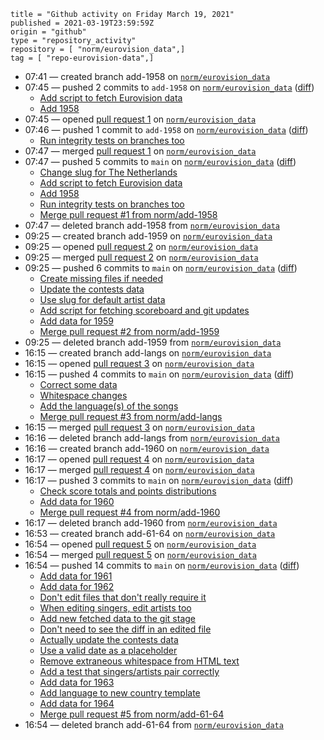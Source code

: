 ```
title = "Github activity on Friday March 19, 2021"
published = 2021-03-19T23:59:59Z
origin = "github"
type = "repository_activity"
repository = [ "norm/eurovision_data",]
tag = [ "repo-eurovision-data",]
```

* 07:41 — created branch add-1958 on [`norm/eurovision_data`](https://github.com/norm/eurovision_data)
* 07:45 — pushed 2 commits to `add-1958` on [`norm/eurovision_data`](https://github.com/norm/eurovision_data) ([diff](https://github.com/norm/eurovision_data/compare/5d65abb8ff6b6b50d17e45dad1d0ff57daad1e72..f72ef73eb0903ae9f7f57d50e84ed38bb2dbed64))
  * [Add script to fetch Eurovision data](https://github.com/norm/eurovision_data/commit/5a8707651e621fa6de88b6f4c0dfacc99e5841e5)
  * [Add 1958](https://github.com/norm/eurovision_data/commit/f72ef73eb0903ae9f7f57d50e84ed38bb2dbed64)
* 07:45 — opened [pull request 1](https://github.com/norm/eurovision_data/pull/1) on [`norm/eurovision_data`](https://github.com/norm/eurovision_data)
* 07:46 — pushed 1 commit to `add-1958` on [`norm/eurovision_data`](https://github.com/norm/eurovision_data) ([diff](https://github.com/norm/eurovision_data/compare/f72ef73eb0903ae9f7f57d50e84ed38bb2dbed64..eeb1307c14dd6452b0d9c7ebde75e35b419aa563))
  * [Run integrity tests on branches too](https://github.com/norm/eurovision_data/commit/eeb1307c14dd6452b0d9c7ebde75e35b419aa563)
* 07:47 — merged [pull request 1](https://github.com/norm/eurovision_data/pull/1) on [`norm/eurovision_data`](https://github.com/norm/eurovision_data)
* 07:47 — pushed 5 commits to `main` on [`norm/eurovision_data`](https://github.com/norm/eurovision_data) ([diff](https://github.com/norm/eurovision_data/compare/a6a0e4b44cbfc7b11f63172025e6f6c86adcee0d..0ab165bcd6eca005cca3efd1fb07f4f850fb7e99))
  * [Change slug for The Netherlands](https://github.com/norm/eurovision_data/commit/424a2f25bd2a288b26ddb28a29a7b520a066ffd4)
  * [Add script to fetch Eurovision data](https://github.com/norm/eurovision_data/commit/5a8707651e621fa6de88b6f4c0dfacc99e5841e5)
  * [Add 1958](https://github.com/norm/eurovision_data/commit/f72ef73eb0903ae9f7f57d50e84ed38bb2dbed64)
  * [Run integrity tests on branches too](https://github.com/norm/eurovision_data/commit/eeb1307c14dd6452b0d9c7ebde75e35b419aa563)
  * [Merge pull request #1 from norm/add-1958](https://github.com/norm/eurovision_data/commit/0ab165bcd6eca005cca3efd1fb07f4f850fb7e99)
* 07:47 — deleted branch add-1958 from [`norm/eurovision_data`](https://github.com/norm/eurovision_data)
* 09:25 — created branch add-1959 on [`norm/eurovision_data`](https://github.com/norm/eurovision_data)
* 09:25 — opened [pull request 2](https://github.com/norm/eurovision_data/pull/2) on [`norm/eurovision_data`](https://github.com/norm/eurovision_data)
* 09:25 — merged [pull request 2](https://github.com/norm/eurovision_data/pull/2) on [`norm/eurovision_data`](https://github.com/norm/eurovision_data)
* 09:25 — pushed 6 commits to `main` on [`norm/eurovision_data`](https://github.com/norm/eurovision_data) ([diff](https://github.com/norm/eurovision_data/compare/0ab165bcd6eca005cca3efd1fb07f4f850fb7e99..cf92d25a48f6f099c4301a5a99bb316c9a93dad0))
  * [Create missing files if needed](https://github.com/norm/eurovision_data/commit/ccba8af244e829c222732899c828c86e06308b15)
  * [Update the contests data](https://github.com/norm/eurovision_data/commit/44cbb3a7f94239c94926790f3e161684bbb95602)
  * [Use slug for default artist data](https://github.com/norm/eurovision_data/commit/00dc10a5dcaf87262c152a2d59f9af45d0e19582)
  * [Add script for fetching scoreboard and git updates](https://github.com/norm/eurovision_data/commit/6c27a28bd5201dd5a3ef687174f124fdd5a628af)
  * [Add data for 1959](https://github.com/norm/eurovision_data/commit/08a142b8454eda2db3be232897fa3b3be0cff2ee)
  * [Merge pull request #2 from norm/add-1959](https://github.com/norm/eurovision_data/commit/cf92d25a48f6f099c4301a5a99bb316c9a93dad0)
* 09:25 — deleted branch add-1959 from [`norm/eurovision_data`](https://github.com/norm/eurovision_data)
* 16:15 — created branch add-langs on [`norm/eurovision_data`](https://github.com/norm/eurovision_data)
* 16:15 — opened [pull request 3](https://github.com/norm/eurovision_data/pull/3) on [`norm/eurovision_data`](https://github.com/norm/eurovision_data)
* 16:15 — pushed 4 commits to `main` on [`norm/eurovision_data`](https://github.com/norm/eurovision_data) ([diff](https://github.com/norm/eurovision_data/compare/cf92d25a48f6f099c4301a5a99bb316c9a93dad0..3244656f6d852d20a6efa5f66a181f3c6554130f))
  * [Correct some data](https://github.com/norm/eurovision_data/commit/66f69483c43a00d2798d6af1fd3f30f967f57903)
  * [Whitespace changes](https://github.com/norm/eurovision_data/commit/3ce71325ea23617d901e63cc9cecb95ac15b3e73)
  * [Add the language(s) of the songs](https://github.com/norm/eurovision_data/commit/59d71aa32205ced6526b7ac90b2cf2fed295ed00)
  * [Merge pull request #3 from norm/add-langs](https://github.com/norm/eurovision_data/commit/3244656f6d852d20a6efa5f66a181f3c6554130f)
* 16:15 — merged [pull request 3](https://github.com/norm/eurovision_data/pull/3) on [`norm/eurovision_data`](https://github.com/norm/eurovision_data)
* 16:16 — deleted branch add-langs from [`norm/eurovision_data`](https://github.com/norm/eurovision_data)
* 16:16 — created branch add-1960 on [`norm/eurovision_data`](https://github.com/norm/eurovision_data)
* 16:17 — opened [pull request 4](https://github.com/norm/eurovision_data/pull/4) on [`norm/eurovision_data`](https://github.com/norm/eurovision_data)
* 16:17 — merged [pull request 4](https://github.com/norm/eurovision_data/pull/4) on [`norm/eurovision_data`](https://github.com/norm/eurovision_data)
* 16:17 — pushed 3 commits to `main` on [`norm/eurovision_data`](https://github.com/norm/eurovision_data) ([diff](https://github.com/norm/eurovision_data/compare/3244656f6d852d20a6efa5f66a181f3c6554130f..0335880687bf695b9dacb2c6d6ece34d538f854f))
  * [Check score totals and points distributions](https://github.com/norm/eurovision_data/commit/e766df39757f87f807bc2dd11d0bfbc7d63e205f)
  * [Add data for 1960](https://github.com/norm/eurovision_data/commit/8c73284a149f031164318e2cfb1b458bdcc392ae)
  * [Merge pull request #4 from norm/add-1960](https://github.com/norm/eurovision_data/commit/0335880687bf695b9dacb2c6d6ece34d538f854f)
* 16:17 — deleted branch add-1960 from [`norm/eurovision_data`](https://github.com/norm/eurovision_data)
* 16:53 — created branch add-61-64 on [`norm/eurovision_data`](https://github.com/norm/eurovision_data)
* 16:54 — opened [pull request 5](https://github.com/norm/eurovision_data/pull/5) on [`norm/eurovision_data`](https://github.com/norm/eurovision_data)
* 16:54 — merged [pull request 5](https://github.com/norm/eurovision_data/pull/5) on [`norm/eurovision_data`](https://github.com/norm/eurovision_data)
* 16:54 — pushed 14 commits to `main` on [`norm/eurovision_data`](https://github.com/norm/eurovision_data) ([diff](https://github.com/norm/eurovision_data/compare/0335880687bf695b9dacb2c6d6ece34d538f854f..32dfc2cff3fce30f25477a732df05536ba7be7dd))
  * [Add data for 1961](https://github.com/norm/eurovision_data/commit/2248823c1d0c41457b976ddb1e1361e49c2f4ee9)
  * [Add data for 1962](https://github.com/norm/eurovision_data/commit/20bc26789e4ead515836ad4d3a847d87832d1691)
  * [Don't edit files that don't really require it](https://github.com/norm/eurovision_data/commit/9bbd9f0aa00968183ba08a1e199c141e086a781f)
  * [When editing singers, edit artists too](https://github.com/norm/eurovision_data/commit/bac6a54160ac4df96be2519eaef619cb4bbd73aa)
  * [Add new fetched data to the git stage](https://github.com/norm/eurovision_data/commit/b1ce2f9959aea7ed75d9747d17c697dc75c029b9)
  * [Don't need to see the diff in an edited file](https://github.com/norm/eurovision_data/commit/1c30803b60ba4832af07523cbef8f7d3212a353b)
  * [Actually update the contests data](https://github.com/norm/eurovision_data/commit/31908e51ba2f16d3c3391fdc95db73a6da89a720)
  * [Use a valid date as a placeholder](https://github.com/norm/eurovision_data/commit/bf3ca7bdaed4285605cad4818cff8b4e42af18ee)
  * [Remove extraneous whitespace from HTML text](https://github.com/norm/eurovision_data/commit/1dfe6a6246e45d121d3e7a2e29f918b17671f6c6)
  * [Add a test that singers/artists pair correctly](https://github.com/norm/eurovision_data/commit/f19d5b91261a307b46f4f7e03607b3e40417ce49)
  * [Add data for 1963](https://github.com/norm/eurovision_data/commit/c9c48ad9351f3d442baa6beb2fe563dc4398bd6e)
  * [Add language to new country template](https://github.com/norm/eurovision_data/commit/3108d7cee021f8176b0ddb969cb83d7876415557)
  * [Add data for 1964](https://github.com/norm/eurovision_data/commit/c01f0617f484c31ee3245c2b508e6ae8f8e47cfd)
  * [Merge pull request #5 from norm/add-61-64](https://github.com/norm/eurovision_data/commit/32dfc2cff3fce30f25477a732df05536ba7be7dd)
* 16:54 — deleted branch add-61-64 from [`norm/eurovision_data`](https://github.com/norm/eurovision_data)
